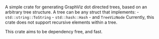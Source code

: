 A simple crate for generating GraphViz dot directed trees, 
    based on an arbitrary tree structure.
A tree can be any struct that implements:
    - `std::string::ToString`
    - `std::hash::Hash`
    - and `TreeVizNode`
Currently, this crate does not support recursive elements within a tree.

This crate aims to be dependency free, and fast.

